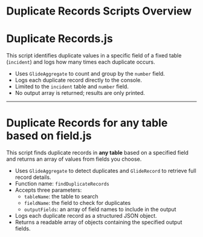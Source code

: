 # Duplicate Records Scripts Overview

# Duplicate Records.js

This script identifies duplicate values in a specific field of a fixed table (`incident`) and logs how many times each duplicate occurs.

- Uses `GlideAggregate` to count and group by the `number` field.
- Logs each duplicate record directly to the console.
- Limited to the `incident` table and `number` field.
- No output array is returned; results are only printed.

---

# Duplicate Records for any table based on field.js

This script finds duplicate records in **any table** based on a specified field and returns an array of values from fields you choose.

- Uses `GlideAggregate` to detect duplicates and `GlideRecord` to retrieve full record details.
- Function name: `findDuplicateRecords`
- Accepts three parameters:
  - `tableName`: the table to search
  - `fieldName`: the field to check for duplicates
  - `outputFields`: an array of field names to include in the output
- Logs each duplicate record as a structured JSON object.
- Returns a readable array of objects containing the specified output fields.

